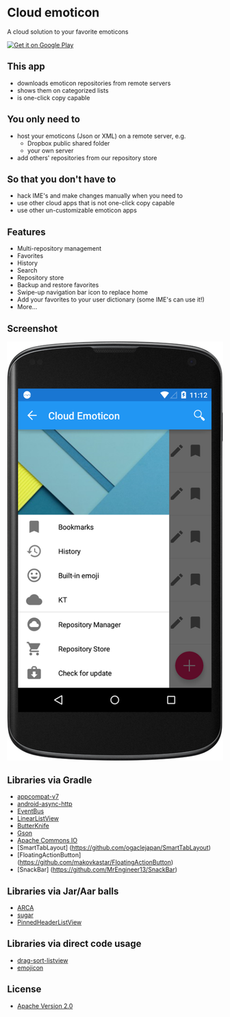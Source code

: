 # Cloud emoticon

A cloud solution to your favorite emoticons

<a href="https://play.google.com/store/apps/details?id=org.ktachibana.cloudemoji">
  <img alt="Get it on Google Play"
       src="https://developer.android.com/images/brand/en_generic_rgb_wo_60.png" />
</a>

## This app
* downloads emoticon repositories from remote servers
* shows them on categorized lists
* is one-click copy capable

## You only need to
* host your emoticons (Json or XML) on a remote server, e.g.
    * Dropbox public shared folder
    * your own server
* add others' repositories from our repository store

## So that you don't have to
* hack IME's and make changes manually when you need to
* use other cloud apps that is not one-click copy capable
* use other un-customizable emoticon apps

## Features
* Multi-repository management
* Favorites
* History
* Search
* Repository store
* Backup and restore favorites
* Swipe-up navigation bar icon to replace home
* Add your favorites to your user dictionary (some IME's can use it!)
* More...

## Screenshot
![screenshot](https://raw.githubusercontent.com/KTachibanaM/cloudemoji/master/screenshots/main.png)

## Libraries via Gradle
* [appcompat-v7](https://developer.android.com/tools/support-library/features.html#v7)
* [android-async-http](https://github.com/loopj/android-async-http)
* [EventBus](https://github.com/greenrobot/EventBus)
* [LinearListView](https://github.com/frankiesardo/LinearListView)
* [ButterKnife](https://github.com/JakeWharton/butterknife)
* [Gson](https://code.google.com/p/google-gson/)
* [Apache Commons IO](http://commons.apache.org/proper/commons-io/)
* [SmartTabLayout] (https://github.com/ogaclejapan/SmartTabLayout)
* [FloatingActionButton] (https://github.com/makovkastar/FloatingActionButton)
* [SnackBar] (https://github.com/MrEngineer13/SnackBar)

## Libraries via Jar/Aar balls
* [ARCA](https://github.com/ACRA/acra)
* [sugar](https://github.com/satyan/sugar)
* [PinnedHeaderListView](https://github.com/JimiSmith/PinnedHeaderListView)

## Libraries via direct code usage
* [drag-sort-listview](https://github.com/bauerca/drag-sort-listview)
* [emojicon](https://github.com/rockerhieu/emojicon)

## License
* [Apache Version 2.0](http://www.apache.org/licenses/LICENSE-2.0)